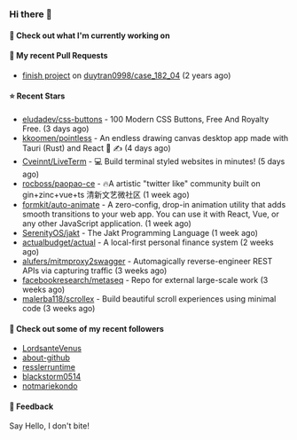### Hi there 👋

#### 👷 Check out what I'm currently working on

#### 🔨 My recent Pull Requests

- [finish project](https://github.com/duytran0998/case_182_04/pull/1) on [duytran0998/case_182_04](https://github.com/duytran0998/case_182_04) (2 years ago)

#### ⭐ Recent Stars

- [eludadev/css-buttons](https://github.com/eludadev/css-buttons) - 100 Modern CSS Buttons, Free And Royalty Free. (3 days ago)
- [kkoomen/pointless](https://github.com/kkoomen/pointless) - An endless drawing canvas desktop app made with Tauri (Rust) and React 🎨 ✍️ (4 days ago)
- [Cveinnt/LiveTerm](https://github.com/Cveinnt/LiveTerm) - 💻 Build terminal styled websites in minutes! (5 days ago)
- [rocboss/paopao-ce](https://github.com/rocboss/paopao-ce) - 🔥A artistic &#34;twitter like&#34; community built on gin&#43;zinc&#43;vue&#43;ts 清新文艺微社区 (1 week ago)
- [formkit/auto-animate](https://github.com/formkit/auto-animate) - A zero-config, drop-in animation utility that adds smooth transitions to your web app. You can use it with React, Vue, or any other JavaScript application. (1 week ago)
- [SerenityOS/jakt](https://github.com/SerenityOS/jakt) - The Jakt Programming Language (1 week ago)
- [actualbudget/actual](https://github.com/actualbudget/actual) - A local-first personal finance system (2 weeks ago)
- [alufers/mitmproxy2swagger](https://github.com/alufers/mitmproxy2swagger) - Automagically reverse-engineer REST APIs via capturing traffic (3 weeks ago)
- [facebookresearch/metaseq](https://github.com/facebookresearch/metaseq) - Repo for external large-scale work (3 weeks ago)
- [malerba118/scrollex](https://github.com/malerba118/scrollex) - Build beautiful scroll experiences using minimal code (3 weeks ago)

#### 👯 Check out some of my recent followers

- [LordsanteVenus](https://github.com/LordsanteVenus)
- [about-github](https://github.com/about-github)
- [resslerruntime](https://github.com/resslerruntime)
- [blackstorm0514](https://github.com/blackstorm0514)
- [notmariekondo](https://github.com/notmariekondo)

#### 💬 Feedback

Say Hello, I don't bite!